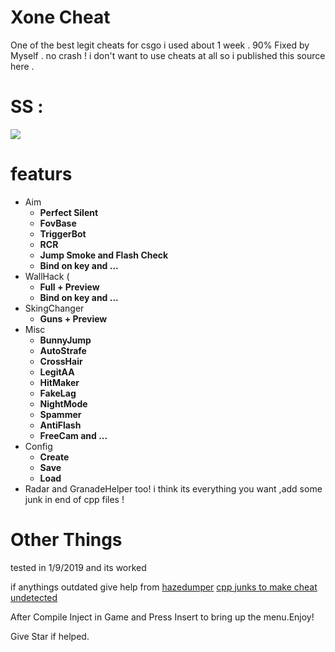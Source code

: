 # Xone Cheat
One of the best legit cheats for csgo i used about 1 week . 90% Fixed by Myself . no crash !
i don't want to use cheats at all so i published this source here .
# SS :
![](https://hjmcoder.com/xone.png)

# featurs 

* Aim 
    * **Perfect Silent**
    * **FovBase**
    * **TriggerBot**
    * **RCR**
    * **Jump Smoke and Flash Check**
    * **Bind on key and ...**
* WallHack (
    * **Full + Preview**
    * **Bind on key and ...**
* SkingChanger 
    * **Guns + Preview**
* Misc
    * **BunnyJump**
    * **AutoStrafe**
    * **CrossHair**
    * **LegitAA**
    * **HitMaker**
    * **FakeLag**
    * **NightMode**
    * **Spammer**
    * **AntiFlash**
    * **FreeCam and ...**
* Config
    * **Create**
    * **Save**
    * **Load**
* Radar and GranadeHelper too!
i think its everything you want ,add some junk in end of cpp files !

# Other Things
tested in 1/9/2019 and its worked 

if anythings outdated give help from [hazedumper](https://github.com/frk1/hazedumper)
[cpp junks to make cheat undetected](https://hjmcoder.com/junkcpp/generate)

After Compile Inject in Game and Press Insert to bring up the menu.Enjoy!

Give Star if helped.
